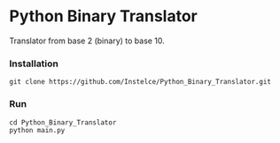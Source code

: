 # Python Binary Translator

Translator from base 2 (binary) to base 10.

### Installation

    git clone https://github.com/Instelce/Python_Binary_Translator.git

### Run

    cd Python_Binary_Translator
    python main.py

